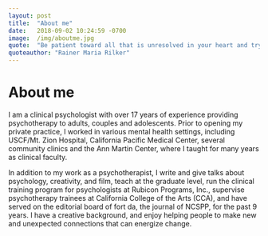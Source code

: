 ```yaml
---
layout: post
title:  "About me"
date:   2018-09-02 10:24:59 -0700
image:  /img/aboutme.jpg
quote:  "Be patient toward all that is unresolved in your heart and try to love the questions themselves, like locked rooms and like books that are now written in a very foreign tongue."
quoteauthor: "Rainer Maria Rilker"
---
```


# About me

I am a clinical psychologist with over 17 years of experience providing psychotherapy to adults, couples and adolescents. Prior to opening my private practice, I worked in various mental health settings, including USCF/Mt. Zion Hospital, California Pacific Medical Center, several community clinics and the Ann Martin Center, where I taught for many years as clinical faculty.

In addition to my work as a psychotherapist, I write and give talks about psychology, creativity, and film, teach at the graduate level, run the clinical training program for psychologists at Rubicon Programs, Inc., supervise psychotherapy trainees at California College of the Arts (CCA), and have served on the editorial board of fort da, the journal of NCSPP, for the past 9 years. I have a creative background, and enjoy helping people to make new and unexpected connections that can energize change.
